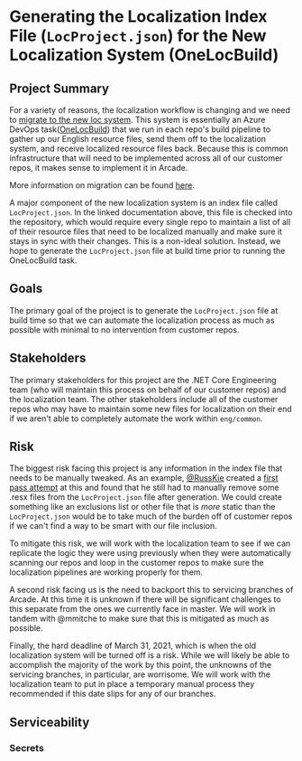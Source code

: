 # Generating the Localization Index File (`LocProject.json`) for the New Localization System (OneLocBuild)

## Project Summary
For a variety of reasons, the localization workflow is changing and we need to [migrate to the new loc system](https://github.com/dotnet/arcade/issues/6842).
This system is essentially an Azure DevOps task([OneLocBuild](https://ceapex.visualstudio.com/CEINTL/_wiki/wikis/CEINTL.wiki/107/Localization-with-OneLocBuild-Task))
that we run in each repo's build pipeline to gather up our English resource files, send them off to the localization system, and receive
localized resource files back. Because this is common infrastructure that will need to be implemented across all of our customer repos,
it makes sense to implement it in Arcade.

More information on migration can be found [here](https://ceapex.visualstudio.com/CEINTL/_wiki/wikis/CEINTL.wiki/1481/Migrating-out-of-SimpleLoc?anchor=ado-pipeline-creation-for-projects-hosted-in-github).

A major component of the new localization system is an index file called `LocProject.json`. In the linked documentation above, this file is
checked into the repository, which would require every single repo to maintain a list of all of their resource files that need to be localized
manually and make sure it stays in sync with their changes. This is a non-ideal solution. Instead, we hope to generate the `LocProject.json` file
at build time prior to running the OneLocBuild task.

## Goals
The primary goal of the project is to generate the `LocProject.json` file at build time so that we can automate the localization process
as much as possible with minimal to no intervention from customer repos.

## Stakeholders
The primary stakeholders for this project are the .NET Core Engineering team (who will maintain this process on
behalf of our customer repos) and the localization team. The other stakeholders include all of the customer repos who may have
to maintain some new files for localization on their end if we aren't able to completely automate the work within `eng/common`.

## Risk
The biggest risk facing this project is any information in the index file that needs to be manually tweaked. As an example,
[@RussKie](https://github.com/RussKie) created a [first pass attempt](https://github.com/dotnet/arcade/issues/6842#issuecomment-771963490)
at this and found that he still had to manually remove some .resx files from the `LocProject.json` file after generation. We could
create something like an exclusions list or other file that is *more* static than the `LocProject.json` would be to take much
of the burden off of customer repos if we can't find a way to be smart with our file inclusion.

To mitigate this risk, we will work with the localization team to see if we can replicate the logic they were using previously when they were
automatically scanning our repos and loop in the customer repos to make sure the localization pipelines are working properly for them.

A second risk facing us is the need to backport this to servicing branches of Arcade. At this time it is unknown if there will be significant
challenges to this separate from the ones we currently face in master. We will work in tandem with @mmitche to make sure that this is mitigated
as much as possible.

Finally, the hard deadline of March 31, 2021, which is when the old localization system will be turned off is a risk. While we will likely
be able to accomplish the majority of the work by this point, the unknowns of the servicing branches, in particular, are worrisome. We will work
with the localization team to put in place a temporary manual process they recommended if this date slips for any of our branches.

## Serviceability

### Secrets
